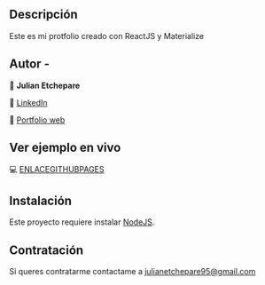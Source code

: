 ## Descripción

Este es mi protfolio creado con ReactJS y Materialize

## Autor -
:bust_in_silhouette: **Julian Etchepare**

:large_blue_diamond: [LinkedIn](https://www.linkedin.com/in/julianetchepare/)

:large_blue_diamond: [Portfolio web](https://julianetchepare.com/)

## Ver ejemplo en vivo
:computer: [ENLACEGITHUBPAGES](ENLACEGITHUBPAGES)

## Instalación

Este proyecto requiere instalar [NodeJS](https://nodejs.org/es/).

## Contratación

Si queres contratarme contactame a [julianetchepare95@gmail.com](mailto:julianetchepare95@gmail.com)
